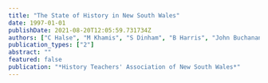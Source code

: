 ```yaml
---
title: "The State of History in New South Wales"
date: 1997-01-01
publishDate: 2021-08-20T12:05:59.731734Z
authors: ["C Halse", "M Khamis", "S Dinham", "B Harris", "John Buchanan", "C Soeters"]
publication_types: ["2"]
abstract: ""
featured: false
publication: "*History Teachers' Association of New South Wales*"
---
```


